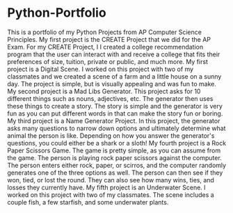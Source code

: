 # Python-Portfolio
This is a portfolio of my Python Projects from AP Computer Science Principles.
My first project is the CREATE Project that we did for the AP Exam. For my CREATE Project, I I created a college recommendation program that the user can interact with and receive a college that fits their preferences of size, tuition, private or public, and much more. 
My first project is a Digital Scene. I worked on this project with two of my classmates and we created a scene of a farm and a little house on a sunny day. The project is simple, but is visually appealing and was fun to make.
My second project is a Mad Libs Generator. This project asks for 10 different things such as nouns, adjectives, etc. The generator then uses these things to create a story. The story is simple and the generator is very fun as you can put different words in that can make the story fun or boring.
My third project is a Name Generator Project. In this project, the generator asks many questions to narrow down options and ultimately determine what animal the person is like. Depending on how you answer the generator's questions, you could either be a shark or a sloth!
My fourth project is a Rock Paper Scissors Game. The game is pretty simple, as you can assume from the game. The person is playing rock paper scissors against the computer. The person enters either rock, paper, or scirros, and the computer randomly generates one of the three options as well. The person can then see if they won, tied, or lost the round. They can also see how many wins, ties, and losses they currently have.
My fifth project is an Underwater Scene. I worked on this project with two of my classmates. The scene includes a couple fish, a few starfish, and some underwater plants. 

